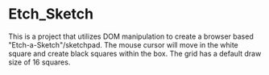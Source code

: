 # Etch_Sketch

This is a project that utilizes DOM manipulation to create a browser based "Etch-a-Sketch"/sketchpad.
The mouse cursor will move in the white square and create black squares within the box. The grid has a default draw size of 16 squares.
